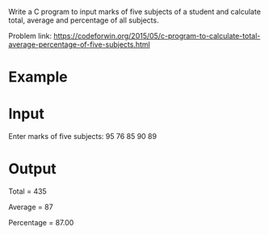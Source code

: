 Write a C program to input marks of five subjects of a student and calculate total, average and percentage of all subjects.

Problem link: https://codeforwin.org/2015/05/c-program-to-calculate-total-average-percentage-of-five-subjects.html

# Example
# Input
Enter marks of five subjects: 95 76 85 90 89
# Output
Total = 435

Average = 87

Percentage = 87.00
